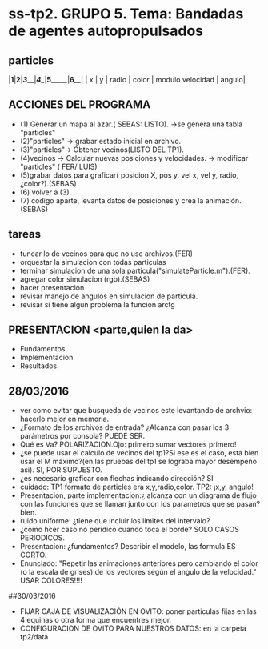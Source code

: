 # ss-tp2. GRUPO 5. Tema: Bandadas de agentes autopropulsados

## particles

|__1__|__2__|___3_____|___4____|______5___________|__6____|
|  x  |  y  |  radio  | color  | modulo velocidad | angulo|


## ACCIONES DEL PROGRAMA

* (1) Generar un mapa al azar.( SEBAS: LISTO). ->se genera una tabla "particles"
* (2)"particles" -> grabar estado inicial en archivo.
* (3)"particles"-> Obtener vecinos(LISTO DEL TP1).
* (4)vecinos -> Calcular nuevas posiciones y velocidades. -> modificar "particles" ( FER/ LUIS)
* (5)grabar datos para graficar( posicion X, pos y, vel x, vel y, radio,¿color?).(SEBAS)
* (6) volver a (3).
* (7) codigo aparte, levanta datos de posiciones y crea la animación.(SEBAS)

## tareas
+ tunear lo de vecinos para que no use archivos.(FER)
+ orquestar la simulacion con todas particulas
+ terminar simulacion de una sola particula("simulateParticle.m").(FER).
+ agregar color simulacion (rgb).(SEBAS)
+ hacer presentacion
+ revisar manejo de angulos en simulacion de particula. 
+ revisar si tiene algun problema la funcion arctg
## PRESENTACION <parte,quien la da>
+ Fundamentos
+ Implementacion
+ Resultados.

## 28/03/2016
* ver como evitar que busqueda de vecinos este levantando de archvio: hacerlo mejor en memoria.
* ¿Formato de los archivos de entrada? ¿Alcanza con pasar los 3 parámetros por consola? PUEDE SER.
* Qué es Va? POLARIZACION.Ojo: primero sumar vectores primero!
* ¿se puede usar el calculo de vecinos del tp1?Si ese es el caso, esta bien usar el M máximo?(en las pruebas del tp1 se lograba mayor desempeño asi). SI, POR SUPUESTO.
* ¿es necesario graficar con flechas indicando dirección? SI
* cuidado: TP1 formato de particles era x,y,radio,color. TP2: ¡x,y, angulo!
* Presentacion, parte implementacion:¿ alcanza con un diagrama de flujo con las funciones que se llaman junto con los parametros que se pasan? bien.
* ruido uniforme: ¿tiene que incluir los limites del intervalo?
* ¿como hcer caso no peridico cuando toca el borde? SOLO CASOS PERIODICOS.
* Presentacion: ¿fundamentos? Describir el modelo, las formula.ES CORTO.
* Enunciado: "Repetir las animaciones anteriores pero cambiando el color (o la escala de grises) de los vectores
según el angulo de la velocidad." USAR COLORES!!!!


##30/03/2016

* FIJAR CAJA DE VISUALIZACIÓN EN OVITO: poner particulas fijas en las 4 equinas o otra forma que encuentres mejor.
* CONFIGURACION DE OVITO PARA NUESTROS DATOS: en la carpeta tp2/data
